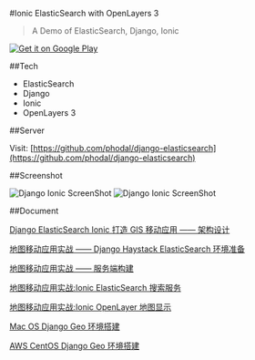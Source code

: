 #Ionic ElasticSearch with OpenLayers 3

> A Demo of ElasticSearch, Django, Ionic

<a href="https://play.google.com/store/apps/details?id=com.phodal.nx2">
  <img alt="Get it on Google Play"
       src="https://developer.android.com/images/brand/zh-cn_generic_rgb_wo_60.png" />
</a>

##Tech

- ElasticSearch
- Django
- Ionic
- OpenLayers 3

##Server
 
Visit: [https://github.com/phodal/django-elasticsearch](https://github.com/phodal/django-elasticsearch)

##Screenshot

![Django Ionic ScreenShot](./screenshots/1.jpg)
![Django Ionic ScreenShot](./screenshots/2.jpg)


##Document

[Django ElasticSearch Ionic 打造 GIS 移动应用 —— 架构设计](http://www.phodal.com/blog/django-elasticsearch-ionic-build-gis-application/)

[地图移动应用实战 —— Django Haystack ElasticSearch 环境准备](http://www.phodal.com/blog/django-elasticsearch-haystack-prepare-enviorment/)

[地图移动应用实战 —— 服务端构建](http://www.phodal.com/blog/django-elasticsearch-ionic-build-gis-application-create-model/)

[地图移动应用实战:Ionic ElasticSearch 搜索服务](http://www.phodal.com/blog/ionic-searchview-django-elasticsearch-ionic-build-gis-application/)

[地图移动应用实战:Ionic OpenLayer 地图显示](http://www.phodal.com/blog/django-elasticsearch-ionic-build-gis-application-show-on-map/)

[Mac OS Django Geo 环境搭建](http://www.phodal.com/blog/django-elasticsearch-geo-solution/)

[AWS CentOS Django Geo 环境搭建](http://www.phodal.com/blog/install-geo-django-in-centos/)

